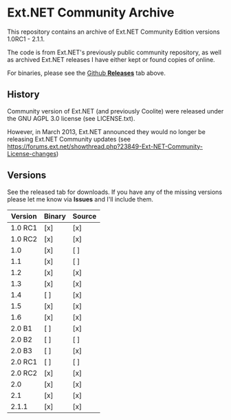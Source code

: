 
# Ext.NET Community Archive

This repository contains an archive of Ext.NET Community Edition versions 1.0RC1 - 2.1.1.

The code is from Ext.NET's previously public community repository, as well as archived Ext.NET 
releases I have either kept or found copies of online.

For binaries, please see the [Github **Releases**](https://github.com/pgodwin/Ext.NET.Community/releases) tab above.

## History

Community version of Ext.NET (and previously Coolite) were released under the GNU AGPL 3.0 license (see LICENSE.txt).

However, in March 2013, Ext.NET announced they would no longer be releasing Ext.NET Community updates (see
https://forums.ext.net/showthread.php?23849-Ext-NET-Community-License-changes)

## Versions

See the released tab for downloads. If you have any of the missing versions please let me know via **Issues** and I'll include them.

| Version | Binary | Source |
|---------|--------|--------|
| 1.0 RC1 |   [x]  |   [x]  |
| 1.0 RC2 |   [x]  |   [x]  |
| 1.0     |   [x]  |   [ ]  |
| 1.1     |   [x]  |   [ ]  |
| 1.2     |   [x]  |   [x]  |
| 1.3     |   [x]  |   [x]  |
| 1.4     |   [ ]  |   [x]  |
| 1.5     |   [x]  |   [x]  |
| 1.6     |   [x]  |   [x]  |
| 2.0 B1  |   [ ]  |   [x]  |
| 2.0 B2  |   [ ]  |   [ ]  |
| 2.0 B3  |   [ ]  |   [x]  |
| 2.0 RC1 |   [ ]  |   [ ]  |
| 2.0 RC2 |   [x]  |   [x]  |
| 2.0     |   [x]  |   [x]  |
| 2.1     |   [x]  |   [x]  |
| 2.1.1   |   [x]  |   [x]  |